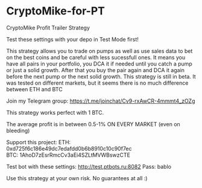 # CryptoMike-for-PT
CryptoMike Profit Trailer Strategy

Test these settings with your depo in Test Mode first!

This strategy allows you to trade on pumps as well as use sales data to bet on the best coins and be careful with less sucessfull ones.
It means you have all pairs in your portfolio, you DCA it if needed until you catch a pump or just a solid growth.
After that you buy the pair again and DCA it again before the next pump or the next solid growth.
This strategy is still in beta. It was tested on different markets, but it seems there is no much difference between ETH and BTC

Join my Telegram group: https://t.me/joinchat/Cv9-rxAwCR-4mmmt4_zOZg 

This strategy works perfect with 1 BTC.

The average profit is in between 0.5-1% ON EVERY MARKET (even on bleeding)

Support this project:
ETH: 0xd725f6c186e49dc7edafdd0b6b8910c10c90f7ec  
BTC: 1AhoD7zEsrRmcCv3aEi4SZLtMVWBswzCTE  

Test bot with these settings: http://test.ptbots.ru:8082
Pass: bablo

Use this strategy at your own risk. No guarantees at all :)
